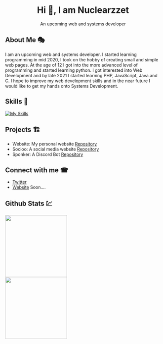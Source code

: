 <h1 align="center">Hi 👋, I am Nuclearzzet</h1>

<p align="center">An upcoming web and systems developer</p>

## About Me 🎭
I am an upcoming web and systems developer. I started learning programming in mid 2020, I took on the hobby of creating small and simple web pages. At the age of 12 I got into the more advanced level of programming and started learning python. I got interested into Web Development and by late 2021 I started learning PHP, JavaScript, Java and C. I hope to improve my web development skills and in the near future I would like to get my hands onto Systems Development.

## Skills 🚀

[![My Skills](https://skillicons.dev/icons?i=html,css,js,php,nodejs,c,mysql,mongodb,github,git,powershell,twitter,discord,linkedin)](https://skillicons.dev)

## Projects 🏗

 - Website: My personal website <a href="https://github.com/nuclearzzet/website">Repository</a>
 - Socioo: A social media website <a href="https://github.com/nuclearzzet/socioo">Repository</a>
 - Sponker: A Discord Bot <a href="https://github.com/nuclearzzet/sponkers">Repository</a>
 
## Connect with me ☎

- [Twitter](https://twitter.com/nuclearzzet)
- [Website](https://nuclearzzet.dev) Soon....

## Github Stats 💹
<a href="https://github.com/nuclearzzet"><img height="200px" src="https://github-readme-stats.vercel.app/api?username=nuclearzzet&show_icons=true&theme=tokyonight"></a>
<br>
<a href="https://github.com/nuclearzzet"><img height="200px" src="https://github-readme-stats.vercel.app/api/top-langs/?username=nuclearzzet&show_icons=true&theme=tokyonight&layout=compact"></a>

<!---
nuclearzzet/nuclearzzet is a ✨ special ✨ repository because its `README.md` (this file) appears on your GitHub profile.
You can click the Preview link to take a look at your changes.
--->
